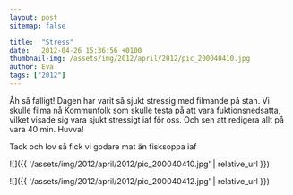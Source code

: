 ```yaml
---
layout: post
sitemap: false

title:  "Stress"
date:   2012-04-26 15:36:56 +0100
thumbnail-img: /assets/img/2012/april/2012/pic_200040410.jpg
author: Eva
tags: ["2012"]
---
```


Åh så falligt! Dagen har varit så sjukt stressig med filmande på stan. Vi skulle filma nå Kommunfolk som skulle testa på att vara fuktionsnedsatta, vilket visade sig vara sjukt stressigt iaf för oss. Och sen att redigera allt på vara 40 min. Huvva! 

Tack och lov så fick vi godare mat än fisksoppa iaf

![]({{ '/assets/img/2012/april/2012/pic_200040410.jpg'  | relative_url }})

![]({{ '/assets/img/2012/april/2012/pic_200040412.jpg'  | relative_url }})

